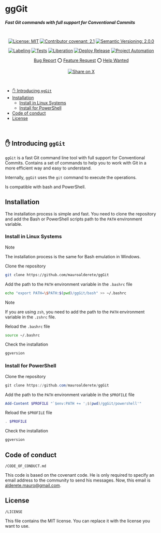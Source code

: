 # ggGit <!-- omit in toc -->

***Fast Git commands with full support for Conventional Commits***

<div align="center">

&nbsp;

[![License: MIT](https://img.shields.io/badge/License-Private-yellow.svg)](./LICENSE)
[![Contributor covenant: 2.1](https://img.shields.io/badge/Contributor%20Covenant-2.1-4baaaa.svg)](./CODE_OF_CONDUCT.md)
[![Semantic Versioning: 2.0.0](https://img.shields.io/badge/Semantic--Versioning-2.0.0-a05f79?logo=semantic-release&logoColor=f97ff0)](https://semver.org/)

[![Labeling](https://github.com/mauroalderete/coding-projects-template/actions/workflows/labeling.yml/badge.svg)](https://github.com/mauroalderete/coding-projects-template/actions/workflows/labeling.yml)
[![Tests](https://github.com/mauroalderete/coding-projects-template/actions/workflows/tests.yml/badge.svg)](https://github.com/mauroalderete/coding-projects-template/actions/workflows/tests.yml)
[![Liberation](https://github.com/mauroalderete/coding-projects-template/actions/workflows/liberation.yml/badge.svg)](https://github.com/mauroalderete/coding-projects-template/actions/workflows/liberation.yml)
[![Deploy Release](https://github.com/mauroalderete/coding-projects-template/actions/workflows/deploy-release.yml/badge.svg)](https://github.com/mauroalderete/coding-projects-template/actions/workflows/deploy-release.yml)
[![Project Automation](https://github.com/mauroalderete/coding-projects-template/actions/workflows/project-automation.yml/badge.svg)](https://github.com/mauroalderete/coding-projects-template/actions/workflows/project-automation.yml)

[Bug Report](./issues/new?assignees=&labels=bug%2Clifecycle%2Fneeds-triage&projects=mauroalderete%2F20&template=1-bug-report.yml&title=...+is+broken)
⭕
[Feature Request](./issues/new?assignees=&labels=enhancement%2Clifecycle%2Fneeds-triage&projects=mauroalderete%2F20&template=2-feature-request.yml&title=As+a+%5Btype+of+user%5D%2C+I+want+%5Ba+goal%5D+so+that+%5Bbenefit%5D)
⭕
[Help Wanted](./issues/new?assignees=&labels=help+wanted%2Clifecycle%2Fneeds-triage&projects=mauroalderete%2F20&template=3-help-wanted.yml&title=I+need+help+with...)

[![Share on X](https://img.shields.io/twitter/url?label=Share%20on%20Twitter&style=social&url=https%3A%2F%2Fgithub.com%2Fatapas%2Fmodel-repo)](https://twitter.com/intent/tweet?text=👋%20Check%20this%20amazing%20repo%20https://github.com/mauroalderete/ggGit,%20created%20by%20@_mauroalderete%0A%0A%23Git%20%23Coding%20%23DevOps)

&nbsp;

</div>

- [✋ Introducing `ggGit`](#-introducing-gggit)
- [Installation](#installation)
  - [Install in Linux Systems](#install-in-linux-systems)
  - [Install for PowerShell](#install-for-powershell)
- [Code of conduct](#code-of-conduct)
- [License](#license)

&nbsp;

## ✋ Introducing `ggGit`

`ggGit` is a fast Git command line tool with full support for Conventional Commits. Contains a set of commands to help you to work with Git in a more efficient way and easy to understand.

Internally, `ggGit` uses the `git` command to execute the operations.

Is compatible with bash and PowerShell.

## Installation

The installation process is simple and fast. You need to clone the repository and add the Bash or PowerShell scripts path to the `PATH` environment variable.

### Install in Linux Systems

> [!NOTE]
> The installation process is the same for Bash emulation in Windows.

Clone the repository

```bash
git clone https://github.com/mauroalderete/ggGit
```

Add the path to the `PATH` environment variable in the `.bashrc` file

```bash
echo "export PATH=\$PATH:$(pwd)/ggGit/bash" >> ~/.bashrc
```

> [!NOTE]
> If you are using `zsh`, you need to add the path to the `PATH` environment variable in the `.zshrc` file.

Reload the `.bashrc` file

```bash
source ~/.bashrc
```

Check the installation

```bash
ggversion
```

### Install for PowerShell

Clone the repository

```powershell
git clone https://github.com/mauroalderete/ggGit
```

Add the path to the `PATH` environment variable in the `$PROFILE` file

```powershell
Add-Content $PROFILE "`$env:PATH += ';$(pwd)/ggGit/powershell'"
```

Reload the `$PROFILE` file

```powershell
. $PROFILE
```

Check the installation

```powershell
ggversion
```

## Code of conduct

`/CODE_OF_CONDUCT.md`

This code is based on the covenant code. He is only required to specify an email address to the community to send his messages. Now, this email is [alderete.mauro@gmail.com](mailto:alderete.mauro@gmail.com).

## License

`/LICENSE`

This file contains the MIT license. You can replace it with the license you want to use.
